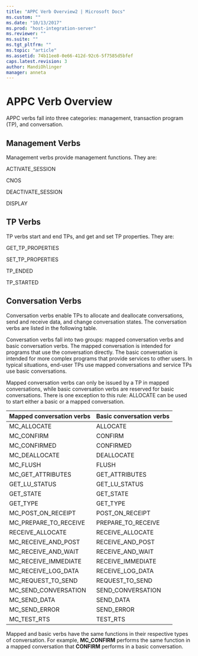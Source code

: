 ```yaml
---
title: "APPC Verb Overview2 | Microsoft Docs"
ms.custom: ""
ms.date: "10/13/2017"
ms.prod: "host-integration-server"
ms.reviewer: ""
ms.suite: ""
ms.tgt_pltfrm: ""
ms.topic: "article"
ms.assetid: 74b11ee8-0e66-412d-92c6-5f7585d5bfef
caps.latest.revision: 3
author: MandiOhlinger
manager: anneta
---
```

# APPC Verb Overview
APPC verbs fall into three categories: management, transaction program (TP), and conversation.  
  
## Management Verbs  
 Management verbs provide management functions. They are:  
  
 ACTIVATE_SESSION  
  
 CNOS  
  
 DEACTIVATE_SESSION  
  
 DISPLAY  
  
## TP Verbs  
 TP verbs start and end TPs, and get and set TP properties. They are:  
  
 GET_TP_PROPERTIES  
  
 SET_TP_PROPERTIES  
  
 TP_ENDED  
  
 TP_STARTED  
  
## Conversation Verbs  
 Conversation verbs enable TPs to allocate and deallocate conversations, send and receive data, and change conversation states. The conversation verbs are listed in the following table.  
  
 Conversation verbs fall into two groups: mapped conversation verbs and basic conversation verbs. The mapped conversation is intended for programs that use the conversation directly. The basic conversation is intended for more complex programs that provide services to other users. In typical situations, end-user TPs use mapped conversations and service TPs use basic conversations.  
  
 Mapped conversation verbs can only be issued by a TP in mapped conversations, while basic conversation verbs are reserved for basic conversations. There is one exception to this rule: ALLOCATE can be used to start either a basic or a mapped conversation.  
  
|Mapped conversation verbs|Basic conversation verbs|  
|-------------------------------|------------------------------|  
|MC_ALLOCATE|ALLOCATE|  
|MC_CONFIRM|CONFIRM|  
|MC_CONFIRMED|CONFIRMED|  
|MC_DEALLOCATE|DEALLOCATE|  
|MC_FLUSH|FLUSH|  
|MC_GET_ATTRIBUTES|GET_ATTRIBUTES|  
|GET_LU_STATUS|GET_LU_STATUS|  
|GET_STATE|GET_STATE|  
|GET_TYPE|GET_TYPE|  
|MC_POST_ON_RECEIPT|POST_ON_RECEIPT|  
|MC_PREPARE_TO_RECEIVE|PREPARE_TO_RECEIVE|  
|RECEIVE_ALLOCATE|RECEIVE_ALLOCATE|  
|MC_RECEIVE_AND_POST|RECEIVE_AND_POST|  
|MC_RECEIVE_AND_WAIT|RECEIVE_AND_WAIT|  
|MC_RECEIVE_IMMEDIATE|RECEIVE_IMMEDIATE|  
|MC_RECEIVE_LOG_DATA|RECEIVE_LOG_DATA|  
|MC_REQUEST_TO_SEND|REQUEST_TO_SEND|  
|MC_SEND_CONVERSATION|SEND_CONVERSATION|  
|MC_SEND_DATA|SEND_DATA|  
|MC_SEND_ERROR|SEND_ERROR|  
|MC_TEST_RTS|TEST_RTS|  
  
 Mapped and basic verbs have the same functions in their respective types of conversation. For example, **MC_CONFIRM** performs the same function in a mapped conversation that **CONFIRM** performs in a basic conversation.